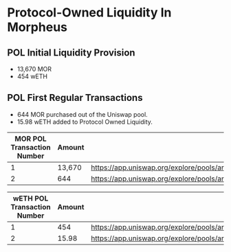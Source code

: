 # Protocol-Owned Liquidity In Morpheus

## POL Initial Liquidity Provision
- 13,670 MOR
- 454 wETH

## POL First Regular Transactions
- 644 MOR purchased out of the Uniswap pool.
- 15.98 wETH added to Protocol Owned Liquidity.


 **MOR POL Transaction Number** | **Amount** | **Address** 
---|---|---
 1 | 13,670 | https://app.uniswap.org/explore/pools/arbitrum/0xE5Cf22EE4988d54141B77050967E1052Bd9c7F7A
| 2 | 644 | https://app.uniswap.org/explore/pools/arbitrum/0xE5Cf22EE4988d54141B77050967E1052Bd9c7F7A

 **wETH POL Transaction Number** | **Amount** | **Address** 
---|---|---
| 1 | 454 | https://app.uniswap.org/explore/pools/arbitrum/0xE5Cf22EE4988d54141B77050967E1052Bd9c7F7A
| 2 | 15.98 | https://app.uniswap.org/explore/pools/arbitrum/0xE5Cf22EE4988d54141B77050967E1052Bd9c7F7A

